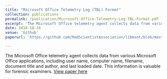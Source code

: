 ```yaml
---
title: "Microsoft Office Telemetry Log (TBL) Format"
collection: publications
permalink: /publication/Microsoft-Office-Telemetry-Log-TBL-Format.pdf
excerpt: 'The Microsoft Office telemetry agent collects data from various Microsoft Office applications,  including user name, computer name, filename, document title and author, and last loaded date. This information is valuable for forensic examiners.'
date: 2018-10-16
venue: 'Github'
paperurl: 'https://github.com/MadScientistAssociation/libmsot/blob/master/Documentation/Microsoft%20Office%20Telemetry%20Log%20(TBL)%20Format.md'

---
```

The Microsoft Office telemetry agent collects data from various Microsoft Office applications,  including user name, computer name, filename, document title and author, and last loaded date. This information is valuable for forensic examiners.
[View paper here](https://github.com/MadScientistAssociation/libmsot/blob/master/Documentation/Microsoft%20Office%20Telemetry%20Log%20(TBL)%20Format.md)
